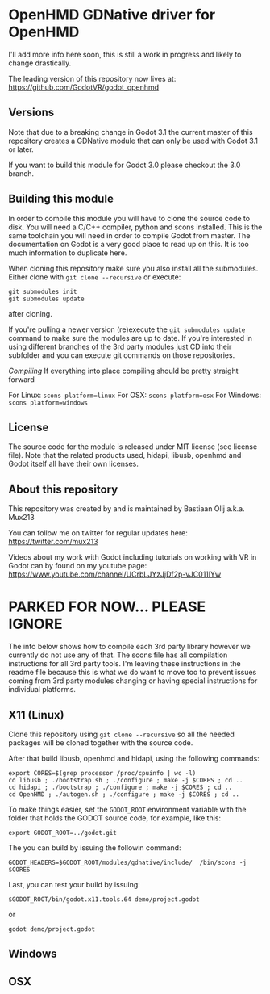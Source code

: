 # OpenHMD GDNative driver for OpenHMD

I'll add more info here soon, this is still a work in progress and likely to change drastically.

The leading version of this repository now lives at:
https://github.com/GodotVR/godot_openhmd

Versions
--------
Note that due to a breaking change in Godot 3.1 the current master of this repository creates a GDNative module that can only be used with Godot 3.1 or later.

If you want to build this module for Godot 3.0 please checkout the 3.0 branch.

Building this module
--------------------
In order to compile this module you will have to clone the source code to disk. You will need a C/C++ compiler, python and scons installed. This is the same toolchain you will need in order to compile Godot from master. The documentation on Godot is a very good place to read up on this. It is too much information to duplicate here.

When cloning this repository make sure you also install all the submodules.
Either clone with `git clone --recursive` or execute:
```
git submodules init
git submodules update
```
after cloning.

If you're pulling a newer version (re)execute the `git submodules update` command to make sure the modules are up to date. If you're interested in using different branches of the 3rd party modules just CD into their subfolder and you can execute git commands on those repositories.

*Compiling*
If everything into place compiling should be pretty straight forward

For Linux: ```scons platform=linux```
For OSX: ```scons platform=osx```
For Windows: ```scons platform=windows```

License
-------
The source code for the module is released under MIT license (see license file).
Note that the related products used, hidapi, libusb, openhmd and Godot itself all have their own licenses.

About this repository
---------------------
This repository was created by and is maintained by Bastiaan Olij a.k.a. Mux213

You can follow me on twitter for regular updates here:
https://twitter.com/mux213

Videos about my work with Godot including tutorials on working with VR in Godot can by found on my youtube page:
https://www.youtube.com/channel/UCrbLJYzJjDf2p-vJC011lYw




# PARKED FOR NOW... PLEASE IGNORE

The info below shows how to compile each 3rd party library however we currently do not use any of that. The scons file has all compilation instructions for all 3rd party tools.
I'm leaving these instructions in the readme file because this is what we do want to move too to prevent issues coming from 3rd party modules changing or having special instructions for individual platforms.

## X11 (Linux)

Clone this repository using `git clone --recursive` so all the needed packages will be cloned together with the source code.

After that build libusb, openhmd and hidapi, using the following commands:

```
export CORES=$(grep processor /proc/cpuinfo | wc -l)
cd libusb ; ./bootstrap.sh ; ./configure ; make -j $CORES ; cd ..
cd hidapi ; ./bootstrap ; ./configure ; make -j $CORES ; cd ..
cd OpenHMD ; ./autogen.sh ; ./configure ; make -j $CORES ; cd ..
```

To make things easier, set the `GODOT_ROOT` environment variable with the folder that holds the GODOT source code, for example, like this:

```
export GODOT_ROOT=../godot.git
```

The you can build by issuing the followin command:

```GODOT_HEADERS=$GODOT_ROOT/modules/gdnative/include/  /bin/scons -j $CORES```

Last, you can test your build by issuing:

`$GODOT_ROOT/bin/godot.x11.tools.64 demo/project.godot`

or

`godot demo/project.godot`

## Windows

## OSX
